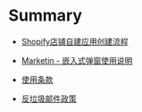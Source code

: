 # Summary

* [Shopify店铺自建应用创建流程](README.md)

* [Marketin - 嵌入式弹窗使用说明](./form-modal-install/form-modal-install.md)

* [使用条款](./terms-of-use/terms-of-use.md)

* [反垃圾邮件政策](./do-not-spam-policy/do-not-spam-policy.md)
